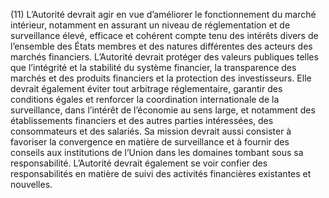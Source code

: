 (11) L’Autorité devrait agir en vue d’améliorer le fonctionnement du marché intérieur, notamment en assurant un niveau de réglementation et de surveillance élevé, efficace et cohérent compte tenu des intérêts divers de l’ensemble des États membres et des natures différentes des acteurs des marchés financiers. L’Autorité devrait protéger des valeurs publiques telles que l’intégrité et la stabilité du système financier, la transparence des marchés et des produits financiers et la protection des investisseurs. Elle devrait également éviter tout arbitrage réglementaire, garantir des conditions égales et renforcer la coordination internationale de la surveillance, dans l’intérêt de l’économie au sens large, et notamment des établissements financiers et des autres parties intéressées, des consommateurs et des salariés. Sa mission devrait aussi consister à favoriser la convergence en matière de surveillance et à fournir des conseils aux institutions de l’Union dans les domaines tombant sous sa responsabilité. L’Autorité devrait également se voir confier des responsabilités en matière de suivi des activités financières existantes et nouvelles.